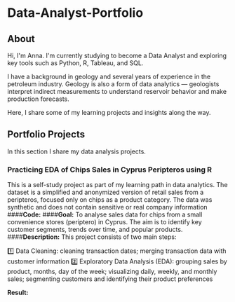 # Data-Analyst-Portfolio
## About

Hi, I'm Anna. I'm currently studying to become a Data Analyst and exploring key tools such as Python, R, Tableau, and SQL.

I have a background in geology and several years of experience in the petroleum industry. Geology is also a form of data analytics — geologists interpret indirect measurements to understand reservoir behavior and make production forecasts.

Here, I share some of my learning projects and insights along the way.

## Portfolio Projects
In this section I share my data analysis projects.

### Practicing EDA of Chips Sales in Cyprus Peripteros using R
This is a self-study project as part of my learning path in data analytics. The dataset is a simplified and anonymized version of retail sales from a peripteros, focused only on chips as a product category. The data was synthetic and does not contain sensitive or real company information
####**Code:**
####**Goal:** To analyse sales data for chips from a small convenience stores (periptero) in Cyprus. The aim is to identify key customer segments, trends over time, and popular products.
####**Description:** 
This project consists of two main steps:

1️⃣ Data Cleaning: cleaning transaction dates; merging transaction data with customer information
2️⃣ Exploratory Data Analysis (EDA): grouping sales by product, months, day of the week; visualizing daily, weekly, and monthly sales; segmenting customers and identifying their product preferences

**Result:**
